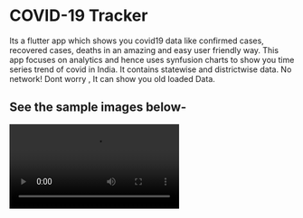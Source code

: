 # COVID-19 Tracker

Its a flutter app which shows you covid19 data like confirmed cases, recovered cases, deaths in an amazing and easy user friendly way.
This app focuses on analytics and hence uses synfusion charts to show you time series trend of covid in India.
It contains statewise and districtwise data.
No network! Dont worry , It can show you old loaded Data.

## See the sample images below-

![](images/screen.mp4)






